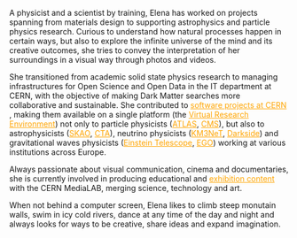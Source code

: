 
A physicist and a scientist by training, Elena has worked on projects spanning from materials design to supporting astrophysics and particle physics research. Curious to understand how natural processes happen in certain ways, but also to explore the infinite universe of the mind and its creative outcomes, she tries to convey the interpretation of her surroundings in a visual way through photos and videos. 

She transitioned from academic solid state physics research to managing infrastructures for Open Science and Open Data in the IT department at CERN, with the objective of making Dark Matter searches more collaborative and sustainable. She contributed to <a href="https://rucio.cern.ch/team.html" target="_blank" style="color: orange;">software projects at CERN </a>, making them available on a single platform (the <a href="https://vre-hub.github.io/" target="_blank" style="color: orange;">Virtual Research Environment</a>) not only to particle physicists (<a href="https://home.cern/fr/science/experiments/atlas" target="_blank" style="color: orange;">ATLAS</a>, <a href="https://home.cern/fr/science/experiments/cms" target="_blank" style="color: orange;">CMS</a>), but also to astrophysicists (<a href="https://www.skao.int/en/about-us/skao" target="_blank" style="color: orange;">SKAO</a>, <a href="https://www.cta-observatory.org/" target="_blank" style="color: orange;">CTA</a>), neutrino physicists (<a href="https://www.km3net.org/" target="_blank" style="color: orange;">KM3NeT</a>, <a href="https://www.lngs.infn.it/en/darkside" target="_blank" style="color: orange;">Darkside</a>) and gravitational waves physicists (<a href="https://www.einsteintelescope.nl/en/" target="_blank" style="color: orange;">Einstein Telescope</a>, <a href="https://www.ego-gw.it/" target="_blank" style="color: orange;">EGO</a>) working at various institutions across Europe. 

Always passionate about visual communication, cinema and documentaries, she is currently involved in producing educational and <a href="https://egazzarr.github.io/data-centre-history/index.html" target="_blank" style="color: orange;">exhibition content</a> with the CERN MediaLAB, merging science, technology and art.  

When not behind a computer screen, Elena likes to climb steep monutain walls, swim in icy cold rivers, dance at any time of the day and night and always looks for ways to be creative, share ideas and expand imagination.
